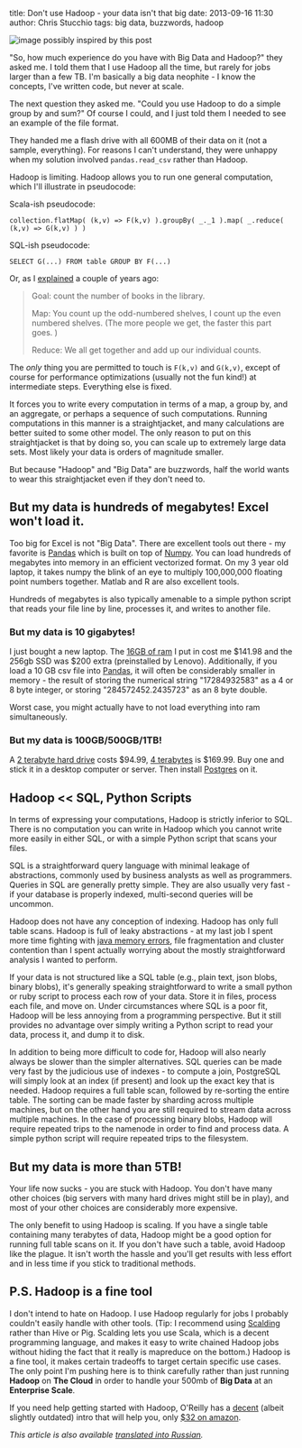 title: Don't use Hadoop - your data isn't that big
date: 2013-09-16 11:30
author: Chris Stucchio
tags: big data, buzzwords, hadoop


![image possibly inspired by this post](/blog_media/2013/hadoop_hatred/oreilly.jpeg)


"So, how much experience do you have with Big Data and Hadoop?" they asked me. I told them that I use Hadoop all the time, but rarely for jobs larger than a few TB. I'm basically a big data neophite - I know the concepts, I've written code, but never at scale.

The next question they asked me. "Could you use Hadoop to do a simple group by and sum?" Of course I could, and I just told them I needed to see an example of the file format.

They handed me a flash drive with all 600MB of their data on it (not a sample, everything). For reasons I can't understand, they were unhappy when my solution involved `pandas.read_csv` rather than Hadoop.




Hadoop is limiting. Hadoop allows you to run one general computation, which I'll illustrate in pseudocode:

Scala-ish pseudocode:

    collection.flatMap( (k,v) => F(k,v) ).groupBy( _._1 ).map( _.reduce( (k,v) => G(k,v) ) )

SQL-ish pseudocode:

    SELECT G(...) FROM table GROUP BY F(...)

Or, as I [explained](../2011/mapreduce_explained.html) a couple of years ago:

>Goal: count the number of books in the library.
>
>Map: You count up the odd-numbered shelves, I count up the even numbered shelves. (The more people we get, the faster this part goes. )
>
>Reduce: We all get together and add up our individual counts.

The *only* thing you are permitted to touch is `F(k,v)` and `G(k,v)`, except of course for performance optimizations (usually not the fun kind!) at intermediate steps. Everything else is fixed.

It forces you to write every computation in terms of a map, a group by, and an aggregate, or perhaps a sequence of such computations. Running computations in this manner is a straightjacket, and many calculations are better suited to some other model. The only reason to put on this straightjacket is that by doing so, you can scale up to extremely large data sets. Most likely your data is orders of magnitude smaller.

But because "Hadoop" and "Big Data" are buzzwords, half the world wants to wear this straightjacket even if they don't need to.

## But my data is hundreds of megabytes! Excel won't load it.

Too big for Excel is not "Big Data". There are excellent tools out there - my favorite is [Pandas](http://pandas.pydata.org/) which is built on top of [Numpy](http://www.numpy.org/). You can load hundreds of megabytes into memory in an efficient vectorized format. On my 3 year old laptop, it takes numpy the blink of an eye to multiply 100,000,000 floating point numbers together. Matlab and R are also excellent tools.

Hundreds of megabytes is also typically amenable to a simple python script that reads your file line by line, processes it, and writes to another file.

### But my data is 10 gigabytes!

I just bought a new laptop. The [16GB of ram](http://www.amazon.com/gp/product/B0076W9Q5A/ref=as_li_ss_tl?ie=UTF8&camp=1789&creative=390957&creativeASIN=B0076W9Q5A&linkCode=as2&tag=christuc-20) I put in cost me $141.98 and the 256gb SSD was $200 extra (preinstalled by Lenovo). Additionally, if you load a 10 GB csv file into [Pandas](http://pandas.pydata.org/), it will often be considerably smaller in memory - the result of storing the numerical string "17284932583" as a 4 or 8 byte integer, or storing "284572452.2435723" as an 8 byte double.

Worst case, you might actually have to not load everything into ram simultaneously.

### But my data is 100GB/500GB/1TB!

A [2 terabyte hard drive](http://www.amazon.com/gp/product/B005T3GRN2/ref=as_li_ss_tl?ie=UTF8&camp=1789&creative=390957&creativeASIN=B005T3GRN2&linkCode=as2&tag=christuc-20) costs $94.99, [4 terabytes](http://www.amazon.com/gp/product/B005T3GRN2/ref=as_li_ss_tl?ie=UTF8&camp=1789&creative=390957&creativeASIN=B005T3GRN2&linkCode=as2&tag=christuc-20) is $169.99. Buy one and stick it in a desktop computer or server. Then install [Postgres](http://www.postgresql.org/) on it.

## Hadoop << SQL, Python Scripts

In terms of expressing your computations, Hadoop is strictly inferior to SQL. There is no computation you can write in Hadoop which you cannot write more easily in either SQL, or with a simple Python script that scans your files.

 SQL is a straightforward query language with minimal leakage of abstractions, commonly used by business analysts as well as programmers. Queries in SQL are generally pretty simple. They are also usually very fast - if your database is properly indexed, multi-second queries will be uncommon.

Hadoop does not have any conception of indexing. Hadoop has only full table scans. Hadoop is full of leaky abstractions - at my last job I spent more time fighting with [java memory errors](/blog/2013/gc_overhead_limit.html), file fragmentation and cluster contention than I spent actually worrying about the mostly straightforward analysis I wanted to perform.

If your data is not structured like a SQL table (e.g., plain text, json blobs, binary blobs), it's generally speaking straightforward to write a small python or ruby script to process each row of your data. Store it in files, process each file, and move on. Under circumstances where SQL is a poor fit, Hadoop will be less annoying from a programming perspective. But it still provides no advantage over simply writing a Python script to read your data, process it, and dump it to disk.

In addition to being more difficult to code for, Hadoop will also nearly always be slower than the simpler alternatives. SQL queries can be made very fast by the judicious use of indexes - to compute a join, PostgreSQL will simply look at an index (if present) and look up the exact key that is needed. Hadoop requires a full table scan, followed by re-sorting the entire table. The sorting can be made faster by sharding across multiple machines, but on the other hand you are still required to stream data across multiple machines. In the case of processing binary blobs, Hadoop will require repeated trips to the namenode in order to find and process data. A simple python script will require repeated trips to the filesystem.

## But my data is more than 5TB!

Your life now sucks - you are stuck with Hadoop. You don't have many other choices (big servers with many hard drives might still be in play), and most of your other choices are considerably more expensive.

The only benefit to using Hadoop is scaling. If you have a single table containing many terabytes of data, Hadoop might be a good option for running full table scans on it. If you don't have such a table, avoid Hadoop like the plague. It isn't worth the hassle and you'll get results with less effort and in less time if you stick to traditional methods.


## P.S. Hadoop is a fine tool

I don't intend to hate on Hadoop. I use Hadoop regularly for jobs I probably couldn't easily handle with other tools. (Tip: I recommend using [Scalding](https://github.com/twitter/scalding) rather than Hive or Pig. Scalding lets you use Scala, which is a decent programming language, and makes it easy to write chained Hadoop jobs without hiding the fact that it really is mapreduce on the bottom.) Hadoop is a fine tool, it makes certain tradeoffs to target certain specific use cases. The only point I'm pushing here is to think carefully rather than just running **Hadoop** on **The Cloud**  in order to handle your 500mb of **Big Data** at an **Enterprise Scale**.

If you need help getting started with Hadoop, O'Reilly has a [decent](http://www.amazon.com/gp/product/1449311520/ref=as_li_ss_tl?ie=UTF8&amp;camp=1789&amp;creative=390957&amp;creativeASIN=1449311520&amp;linkCode=as2&amp;tag=christuc-20) (albeit slightly outdated) intro that will help you, only [$32 on amazon](http://www.amazon.com/gp/product/1449311520/ref=as_li_ss_tl?ie=UTF8&amp;camp=1789&amp;creative=390957&amp;creativeASIN=1449311520&amp;linkCode=as2&amp;tag=christuc-20).

*This article is also available [translated into Russian](http://habrahabr.ru/post/194434/).*
